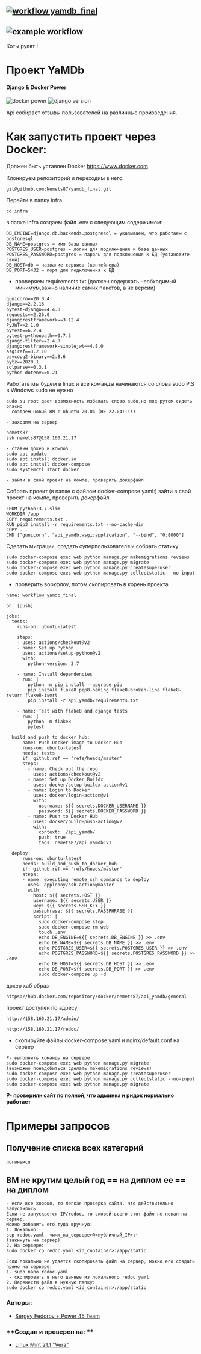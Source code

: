 [![workflow yamdb_final](https://github.com/Nemets87/yamdb_final/actions/workflows/yamdb_workflow.yml/badge.svg?branch=master)](https://github.com/Nemets87/yamdb_final/actions/workflows/yamdb_workflow.yml)
-
![example workflow](https://myoctocat.com/assets/images/base-octocat.svg)
-
Коты рулят !

# Проект **YaMDb** 

#### **Django & Docker Power**
![docker power](https://img.shields.io/docker/automated/nemets87/infra_sp2)
![django version](https://img.shields.io/badge/Django-2.2-green)

Api собирает отзывы пользователей на различные произведения.

# Как запустить проект чeрез Docker:
Должен быть уставлен Docker https://www.docker.com

Клонируем репозиторий и переходим в него:

```
git@github.com:Nemets87/yamdb_final.git

```
Перейти в папку infra

```
cd infra
```

в папке infra создаем файл .env с следующим содержимом:

```
DB_ENGINE=django.db.backends.postgresql = указываем, что работаем с postgresql
DB_NAME=postgres = имя базы данных
POSTGRES_USER=postgres = логин для подключения к базе данных
POSTGRES_PASSWORD=postgres = пароль для подключения к БД (установите свой)
DB_HOST=db = название сервиса (контейнера)
DB_PORT=5432 = порт для подключения к БД 
```
- проверяем requirements.txt (должен содержать необходимый минимум,важно наличие самих пакетов, а не версии)

```
gunicorn==20.0.4
django==2.2.16
pytest-django==4.4.0
requests==2.26.0
djangorestframework==3.12.4
PyJWT==2.1.0
pytest==6.2.4
pytest-pythonpath==0.7.3
django-filter==2.4.0
djangorestframework-simplejwt==4.8.0
asgiref==3.2.10
psycopg2-binary==2.8.6
pytz==2020.1
sqlparse==0.3.1
python-dotenv==0.21
```
Работать мы будем в linux и все команды начинаются со слова sudo
P.S в Windows sudo не нужно  
```
sudo su root дает возможность избежать слово sudo,но под рутом сидеть опасно 
- создаем новый ВМ с ubuntu 20.04 (НЕ 22.04!!!!)

- заходим на сервер

nemets87
ssh nemets87@158.160.21.17

- ставим докер и композ
sudo apt update
sudo apt install docker.io
sudo apt install docker-compose
sudo systemctl start docker

- зайти в свой проект на компе, проверить докерфайл
```
Собрать проект (в папке с файлом docker-compose.yaml:)
зайти в свой проект на компе, проверить докерфайл
```
FROM python:3.7-slim
WORKDIR /app
COPY requirements.txt .
RUN pip3 install -r requirements.txt --no-cache-dir
COPY . .
CMD ["gunicorn", "api_yamdb.wsgi:application", "--bind", "0:8000"]
```

Cделать миграции, создать суперпользователя и собрать статику 

```
sudo docker-compose exec web python manage.py makemigrations reviews
sudo docker-compose exec web python manage.py migrate 
sudo docker-compose exec web python manage.py createsuperuser 
sudo docker-compose exec web python manage.py collectstatic --no-input 
```
- проверить воркфлоу, потом скопировать в корень проекта
```
name: workflow yamdb_final

on: [push]

jobs:
  tests:
    runs-on: ubuntu-latest

    steps:
    - uses: actions/checkout@v2
    - name: Set up Python
      uses: actions/setup-python@v2
      with:
        python-version: 3.7

    - name: Install dependencies
      run: | 
        python -m pip install --upgrade pip 
        pip install flake8 pep8-naming flake8-broken-line flake8-return flake8-isort
        pip install -r api_yamdb/requirements.txt 
        
    - name: Test with flake8 and django tests
      run: |
        python -m flake8
        pytest
        
  build_and_push_to_docker_hub:
      name: Push Docker image to Docker Hub
      runs-on: ubuntu-latest
      needs: tests
      if: github.ref == 'refs/heads/master'
      steps:
        - name: Check out the repo
          uses: actions/checkout@v2
        - name: Set up Docker Buildx
          uses: docker/setup-buildx-action@v1
        - name: Login to Docker
          uses: docker/login-action@v1
          with:
            username: ${{ secrets.DOCKER_USERNAME }}
            password: ${{ secrets.DOCKER_PASSWORD }}
        - name: Push to Docker Hub
          uses: docker/build-push-action@v2
          with:
            context: ./api_yamdb/
            push: true
            tags: nemets87/api_yamdb:v1

  deploy:
      runs-on: ubuntu-latest
      needs: build_and_push_to_docker_hub
      if: github.ref == 'refs/heads/master'
      steps:
      - name: executing remote ssh commands to deploy
        uses: appleboy/ssh-action@master
        with:
          host: ${{ secrets.HOST }}
          username: ${{ secrets.USER }}
          key: ${{ secrets.SSH_KEY }}
          passphrase: ${{ secrets.PASSPHRASE }}
          script: |
            sudo docker-compose stop
            sudo docker-compose rm web
            touch .env
            echo DB_ENGINE=${{ secrets.DB_ENGINE }} >> .env
            echo DB_NAME=${{ secrets.DB_NAME }} >> .env
            echo POSTGRES_USER=${{ secrets.POSTGRES_USER }} >> .env
            echo POSTGRES_PASSWORD=${{ secrets.POSTGRES_PASSWORD }} >> .env
            echo DB_HOST=${{ secrets.DB_HOST }} >> .env
            echo DB_PORT=${{ secrets.DB_PORT }} >> .env
            sudo docker-compose up -d 
```
докер хаб образ

```
https://hub.docker.com/repository/docker/nemets87/api_yamdb/general
```

проект доступен по адресу 

```
http://158.160.21.17/admin/

http://158.160.21.17/redoc/

```
- скопируйте файлы docker-compose.yaml и nginx/default.conf на сервер
```
P- выполнить команды на сервере
sudo docker-compose exec web python manage.py migrate 
(возможно понадобиться сделать makemigrations reviews)
sudo docker-compose exec web python manage.py createsuperuser
sudo docker-compose exec web python manage.py collectstatic --no-input 
sudo docker-compose exec web python manage.py migrate 
```

**Р- проверили сайт по полной, что админка и ридок нормально работает**
# Примеры запросов
## Получение списка всех категорий

```
логинемся
```
## ВМ не крутим целый год == на диплом ее == на диплом 

```
- если все хорошо, то легкая проверка сайта, что действительно запустилось.
Если не запускается IP/redoc, то скорей всего этот файл не попал на сервер.
Можно добавить его туда вручную:
1. Локально: 
scp redoc.yaml  <имя_на_сервере>@<публичный_IP>:~
(закинуть на сервер)
2. На сервере:
sudo docker cp redoc.yaml <id_container>:/app/static

Если локально не удается скопировать файл на сервер, можно его создать прямо на сервере:
1. sudo nano redoc.yaml
 - скопировать в него данные из локального redoc.yaml
2. Перенести файл в нужную папку:
sudo docker cp redoc.yaml <id_container>:/app/static
```


### **Авторы:**
- [Sergey Fedorov + Power 45 Team ](https://github.com/Nemets87)

### **Создан и проверен на: **
- [Linux Mint 21.1 "Vera" ](https://linuxmint.com/download.php)
